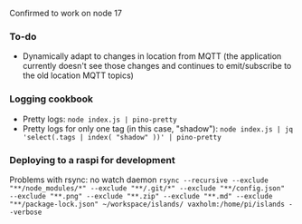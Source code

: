 Confirmed to work on node 17

### To-do
- Dynamically adapt to changes in location from MQTT (the application currently doesn't see those changes and continues to emit/subscribe to the old location MQTT topics)

### Logging cookbook
- Pretty logs: `node index.js | pino-pretty`
- Pretty logs for only one tag (in this case, "shadow"): `node index.js | jq 'select(.tags | index( "shadow" ))' | pino-pretty`

### Deploying to a raspi for development
Problems with rsync: no watch daemon
`rsync --recursive --exclude "**/node_modules/*" --exclude "**/.git/*" --exclude "**/config.json"  --exclude "**.png" --exclude "**.zip" --exclude "**.md" --exclude "**/package-lock.json" ~/workspace/islands/ vaxholm:/home/pi/islands --verbose`
